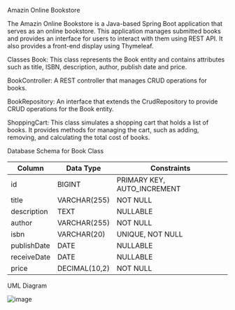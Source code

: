 Amazin Online Bookstore

The Amazin Online Bookstore is a Java-based Spring Boot application that serves as an online bookstore. This application manages submitted books and provides an interface for users to interact with them using REST API. It also provides a front-end display using Thymeleaf.

Classes Book: This class represents the Book entity and contains attributes such as title, ISBN, description, author, publish date and price.

BookController: A REST controller that manages CRUD operations for books.

BookRepository: An interface that extends the CrudRepository to provide CRUD operations for the Book entity.

ShoppingCart: This class simulates a shopping cart that holds a list of books. It provides methods for managing the cart, such as adding, removing, and calculating the total cost of books.

Database Schema for Book Class

| Column       | Data Type        | Constraints                 |
|--------------|------------------|-----------------------------|
| id           | BIGINT           | PRIMARY KEY, AUTO_INCREMENT |
| title        | VARCHAR(255)     | NOT NULL                    |
| description  | TEXT             | NULLABLE                    |
| author       | VARCHAR(255)     | NOT NULL                    |
| isbn         | VARCHAR(20)      | UNIQUE, NOT NULL            |
| publishDate  | DATE             | NULLABLE                    |
| receiveDate  | DATE             | NULLABLE                    |
| price        | DECIMAL(10,2)    | NOT NULL                    |

UML Diagram

![image](https://github.com/user-attachments/assets/de9a1824-5f82-4312-830b-d96c65d85fdb)

